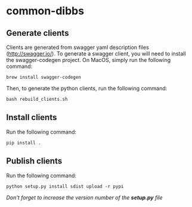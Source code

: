# common-dibbs

## Generate clients

Clients are generated from swagger yaml description files (http://swagger.io/). To generate a swagger client, you will need to install the swagger-codegen project. On MacOS, simply run the following command:

```shell
brew install swagger-codegen
```

Then, to generate the python clients, run the following command:

```shell
bash rebuild_clients.sh
```


## Install clients

Run the following command:

```shell
pip install .
```

## Publish clients

Run the following command:

```shell
python setup.py install sdist upload -r pypi
```
*Don't forget to increase the version number of the **setup.py** file*

